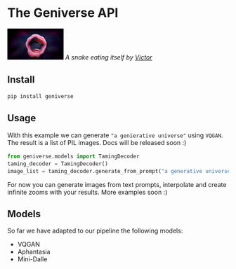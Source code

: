 # The Geniverse API

<img src="./assets/a-snake-eating-itself.png" width="128"/> _A snake eating
itself by [Victor](https://twitter.com/viccpoes "Link to the tweet containing a
snake eating itself")_

## Install
```bash
pip install geniverse
```

## Usage
With this example we can generate `"a genierative universe"` using `VQGAN`. The result is a list of PIL images. Docs will be released soon :)
```python
from geniverse.models import TamingDecoder
taming_decoder = TamingDecoder()
image_list = taming_decoder.generate_from_prompt("a generative universe")
```

For now you can generate images from text prompts, interpolate and create infinite zooms with your results. More examples soon :)

## Models

So far we have adapted to our pipeline the following models:
- VQGAN
- Aphantasia
- Mini-Dalle

